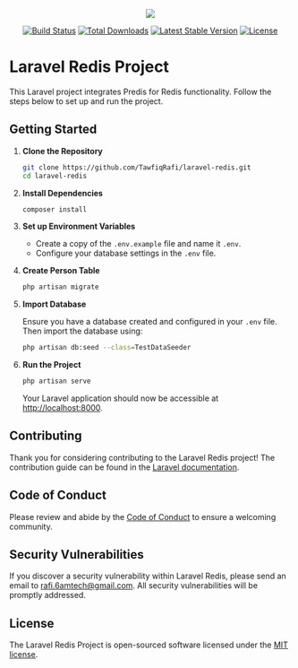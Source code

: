 <p align="center"><img src="https://laravel.com/assets/img/components/logo-laravel.svg"></p>

<p align="center">
    <a href="https://github.com/laravel-redis/laravel-redis/actions"><img src="https://github.com/laravel-redis/laravel-redis/workflows/tests/badge.svg" alt="Build Status"></a>
    <a href="https://packagist.org/packages/laravel-redis/laravel-redis"><img src="https://img.shields.io/packagist/dt/laravel-redis/laravel-redis" alt="Total Downloads"></a>
    <a href="https://packagist.org/packages/laravel-redis/laravel-redis"><img src="https://img.shields.io/packagist/v/laravel-redis/laravel-redis" alt="Latest Stable Version"></a>
    <a href="https://packagist.org/packages/laravel-redis/laravel-redis"><img src="https://img.shields.io/packagist/l/laravel-redis/laravel-redis" alt="License"></a>
</p>

# Laravel Redis Project

This Laravel project integrates Predis for Redis functionality. Follow the steps below to set up and run the project.

## Getting Started

1. **Clone the Repository**

    ```bash
    git clone https://github.com/TawfiqRafi/laravel-redis.git
    cd laravel-redis
    ```

2. **Install Dependencies**

    ```bash
    composer install
    ```

3. **Set up Environment Variables**

    - Create a copy of the `.env.example` file and name it `.env`.
    - Configure your database settings in the `.env` file.

4. **Create Person Table**

    ```bash
    php artisan migrate
    ```

5. **Import Database**

    Ensure you have a database created and configured in your `.env` file. Then import the database using:

    ```bash
    php artisan db:seed --class=TestDataSeeder
    ```

6. **Run the Project**

    ```bash
    php artisan serve
    ```

    Your Laravel application should now be accessible at [http://localhost:8000](http://localhost:8000).

## Contributing

Thank you for considering contributing to the Laravel Redis project! The contribution guide can be found in the [Laravel documentation](https://laravel.com/docs/contributions).

## Code of Conduct

Please review and abide by the [Code of Conduct](https://laravel.com/docs/contributions#code-of-conduct) to ensure a welcoming community.

## Security Vulnerabilities

If you discover a security vulnerability within Laravel Redis, please send an email to [rafi.6amtech@gmail.com](mailto:rafi.6amtech@gmail.com). All security vulnerabilities will be promptly addressed.

## License

The Laravel Redis Project is open-sourced software licensed under the [MIT license](https://opensource.org/licenses/MIT).
